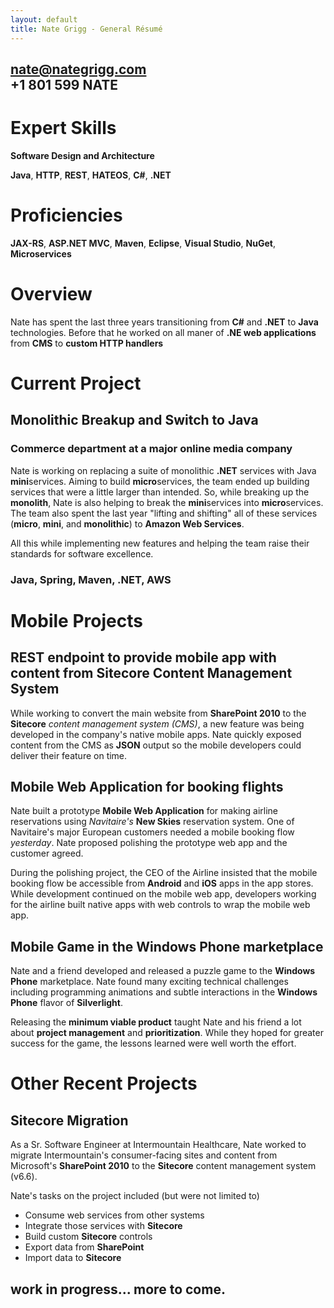 ```yaml
---
layout: default
title: Nate Grigg - General Résumé
---
```


## nate@nategrigg.com<br />+1 801 599 NATE

# Expert Skills
**Software Design and Architecture**

**Java**, **HTTP**, **REST**, **HATEOS**, **C#**, **.NET**

# Proficiencies
**JAX-RS**, **ASP.NET MVC**, **Maven**, **Eclipse**, **Visual Studio**, **NuGet**, **Microservices**

# Overview
Nate has spent the last three years transitioning from **C#** and **.NET** to **Java** technologies. Before that he worked on all maner of **.NE web applications** from **CMS** to **custom HTTP handlers**

# Current Project
## Monolithic Breakup and Switch to Java
### Commerce department at a major online media company
Nate is working on replacing a suite of monolithic **.NET** services with Java **mini**&zwnj;services. Aiming to build **micro**&zwnj;services, the team ended up building services that were a little larger than intended. So, while breaking up the **monolith**, Nate is also helping to break the **mini**&zwnj;services into **micro**&zwnj;services. The team also spent the last year "lifting and shifting" all of these services (**micro**, **mini**, and **monolithic**) to **Amazon Web Services**.

All this while implementing new features and helping the team raise their standards for software excellence.
### Java, Spring, Maven, .NET, AWS


# Mobile Projects
## REST endpoint to provide mobile app with content from Sitecore Content Management System
While working to convert the main website from **SharePoint 2010** to the **Sitecore** *content management system (CMS)*, a new feature was being developed in the company's native mobile apps. Nate quickly exposed content from the CMS as **JSON** output so the mobile developers could deliver their feature on time.

## Mobile Web Application for booking flights
Nate built a prototype **Mobile Web Application** for making airline reservations using *Navitaire's* **New Skies** reservation system. One of Navitaire's major European customers needed a mobile booking flow *yesterday*. Nate proposed polishing the prototype web app and the customer agreed.

During the polishing project, the CEO of the Airline insisted that the mobile booking flow be accessible from **Android** and **iOS** apps in the app stores. While development continued on the mobile web app, developers working for the airline built native apps with web controls to wrap the mobile web app.

## Mobile Game in the Windows Phone marketplace
Nate and a friend developed and released a puzzle game to the **Windows Phone** marketplace. Nate found many exciting technical challenges including programming animations and subtle interactions in the **Windows Phone** flavor of **Silverlight**.

Releasing the **minimum viable product** taught Nate and his friend a lot about **project management** and **prioritization**. While they hoped for greater success for the game, the lessons learned were well worth the effort.


# Other Recent Projects

## Sitecore Migration
As a Sr. Software Engineer at Intermountain Healthcare, Nate worked to migrate Intermountain's consumer-facing sites and content from Microsoft's **SharePoint 2010** to the **Sitecore** content management system (v6.6).

Nate's tasks on the project included (but were not limited to)

- Consume web services from other systems
- Integrate those services with **Sitecore**
- Build custom **Sitecore** controls
- Export data from **SharePoint**
- Import data to **Sitecore**

## work in progress... more to come.
